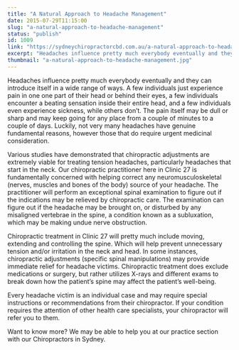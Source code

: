 ```yaml
---
title: "A Natural Approach to Headache Management"
date: 2015-07-29T11:15:00
slug: "a-natural-approach-to-headache-management"
status: "publish"
id: 1009
link: "https://sydneychiropractorcbd.com.au/a-natural-approach-to-headache-management/"
excerpt: "Headaches influence pretty much everybody eventually and they can introduce itself in a wide range of ways. A few individuals just experience pain in one one part of their head or behind their eyes, a few individuals encounter a beating sensation inside their entire head, and a few individuals even experience sickness, while others don’t. […]"
thumbnail: "a-natural-approach-to-headache-management.jpg"
---
```


Headaches influence pretty much everybody eventually and they can introduce itself in a wide range of ways. A few individuals just experience pain in one one part of their head or behind their eyes, a few individuals encounter a beating sensation inside their entire head, and a few individuals even experience sickness, while others don’t. The pain itself may be dull or sharp and may keep going for any place from a couple of minutes to a couple of days. Luckily, not very many headaches have genuine fundamental reasons, however those that do require urgent medicinal consideration.

Various studies have demonstrated that chiropractic adjustments are extremely viable for treating tension headaches, particularly headaches that start in the neck. Our chiropractic practitioner here in Clinic 27 is fundamentally concerned with helping correct any neuromusculoskeletal (nerves, muscles and bones of the body) source of your headache. The practitioner will perform an exceptional spinal examination to figure out if the indications may be relieved by chiropractic care. The examination can figure out if the headache may be brought on, or disturbed by any misaligned vertebrae in the spine, a condition known as a subluxation, which may be making undue nerve obstruction.

Chiropractic treatment in Clinic 27 will pretty much include moving, extending and controlling the spine. Which will help prevent unnecessary tension and/or irritation in the neck and head. In some instances, chiropractic adjustments (specific spinal manipulations) may provide immediate relief for headache victims. Chiropractic treatment does exclude medications or surgery, but rather utilizes X-rays and different exams to break down how the patient’s spine may affect the patient’s well-being.

Every headache victim is an individual case and may require special instructions or recommendations from their chiropractor. If your condition requires the attention of other health care specialists, your chiropractor will refer you to them.

Want to know more? We may be able to help you at our practice section with our Chiropractors in Sydney.
